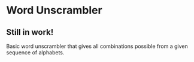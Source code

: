 # Word Unscrambler
## Still in work!
Basic word unscrambler that gives all combinations possible from a given sequence of alphabets.
